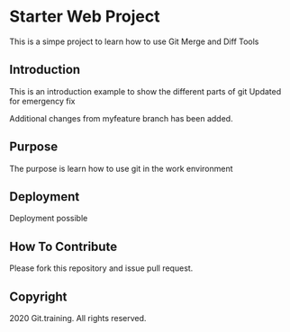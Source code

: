 # Starter Web Project

This is a simpe project to learn how to use Git Merge and Diff Tools

## Introduction

This is an introduction example to show the different parts of git
Updated for emergency fix

Additional changes from myfeature branch has been added.
## Purpose


The purpose is learn how to use git in the work environment

## Deployment

Deployment possible

## How To Contribute

Please fork this repository and issue pull request.

## Copyright

2020 Git.training. All rights reserved.